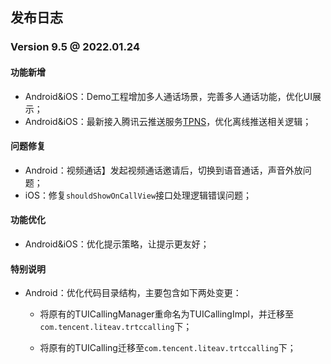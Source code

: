 ## 发布日志

### Version 9.5 @ 2022.01.24

#### 功能新增
- Android&iOS：Demo工程增加多人通话场景，完善多人通话功能，优化UI展示；
- Android&iOS：最新接入腾讯云推送服务[TPNS](https://cloud.tencent.com/document/product/548)，优化离线推送相关逻辑；

#### 问题修复

- Android：视频通话】发起视频通话邀请后，切换到语音通话，声音外放问题；
- iOS：修复`shouldShowOnCallView`接口处理逻辑错误问题；

#### 功能优化

- Android&iOS：优化提示策略，让提示更友好；

#### 特别说明

- Android：优化代码目录结构，主要包含如下两处变更：

  - 将原有的TUICallingManager重命名为TUICallingImpl，并迁移至`com.tencent.liteav.trtccalling`下；

  - 将原有的TUICalling迁移至`com.tencent.liteav.trtccalling`下；
